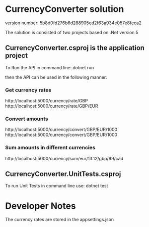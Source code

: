 # CurrencyConverter solution

version number: 5b8d0fd276b6d288905ed2f63a934e057e8feca2

The solution is consisted of two projects based on .Net version 5


## CurrencyConverter.csproj is the application project
To Run the API in command line:
dotnet run

then the API can be used in the following manner:

### Get currency rates
http://localhost:5000/currency/rate/GBP
http://localhost:5000/currency/rate/GBP/EUR

### Convert amounts
http://localhost:5000/currency/convert/GBP/EUR/1000
http://localhost:5000/currency/convert/GBP/EUR/1000

### Sum amounts in different currencies
http://localhost:5000/currency/sum/eur/13.12/gbp/99/cad


## CurrencyConverter.UnitTests.csproj
To run Unit Tests in command line use:
dotnet test

# Developer Notes
The currency rates are stored in the appsettings.json